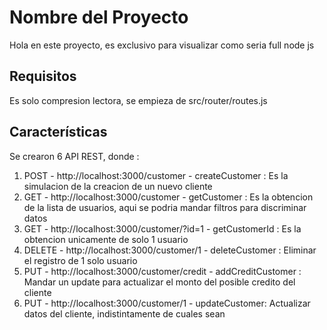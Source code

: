 # Nombre del Proyecto

Hola en este proyecto, es exclusivo para visualizar como seria full node js

## Requisitos

Es solo compresion lectora, se empieza de src/router/routes.js

## Características

Se crearon 6 API REST, donde :
1) POST - http://localhost:3000/customer - createCustomer : Es la simulacion de la creacion de un nuevo cliente
2) GET - http://localhost:3000/customer - getCustomer : Es la obtencion de la lista de usuarios, aqui se podria mandar filtros para discriminar datos
3) GET - http://localhost:3000/customer/?id=1 - getCustomerId : Es la obtencion unicamente de solo 1 usuario
4) DELETE - http://localhost:3000/customer/1 - deleteCustomer : Eliminar el registro de 1 solo usuario
5) PUT - http://localhost:3000/customer/credit - addCreditCustomer : Mandar un update para actualizar el monto del posible credito del cliente
6) PUT - http://localhost:3000/customer/1 - updateCustomer: Actualizar datos del cliente, indistintamente de cuales sean